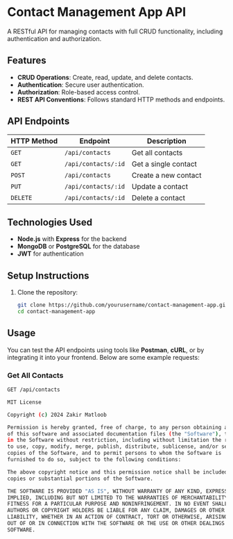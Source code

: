 # Contact Management App API

A RESTful API for managing contacts with full CRUD functionality, including authentication and authorization.

## Features

- **CRUD Operations**: Create, read, update, and delete contacts.
- **Authentication**: Secure user authentication.
- **Authorization**: Role-based access control.
- **REST API Conventions**: Follows standard HTTP methods and endpoints.

## API Endpoints

| HTTP Method | Endpoint              | Description             |
|-------------|-----------------------|-------------------------|
| `GET`       | `/api/contacts`        | Get all contacts        |
| `GET`       | `/api/contacts/:id`    | Get a single contact    |
| `POST`      | `/api/contacts`        | Create a new contact    |
| `PUT`       | `/api/contacts/:id`    | Update a contact        |
| `DELETE`    | `/api/contacts/:id`    | Delete a contact        |

## Technologies Used

- **Node.js** with **Express** for the backend
- **MongoDB** or **PostgreSQL** for the database
- **JWT** for authentication

## Setup Instructions

1. Clone the repository:
   ```bash
   git clone https://github.com/yourusername/contact-management-app.git
   cd contact-management-app

## Usage

You can test the API endpoints using tools like **Postman**, **cURL**, or by integrating it into your frontend. Below are some example requests:

### Get All Contacts
```bash
GET /api/contacts

MIT License

Copyright (c) 2024 Zakir Matloob

Permission is hereby granted, free of charge, to any person obtaining a copy
of this software and associated documentation files (the "Software"), to deal
in the Software without restriction, including without limitation the rights
to use, copy, modify, merge, publish, distribute, sublicense, and/or sell
copies of the Software, and to permit persons to whom the Software is
furnished to do so, subject to the following conditions:

The above copyright notice and this permission notice shall be included in all
copies or substantial portions of the Software.

THE SOFTWARE IS PROVIDED "AS IS", WITHOUT WARRANTY OF ANY KIND, EXPRESS OR
IMPLIED, INCLUDING BUT NOT LIMITED TO THE WARRANTIES OF MERCHANTABILITY,
FITNESS FOR A PARTICULAR PURPOSE AND NONINFRINGEMENT. IN NO EVENT SHALL THE
AUTHORS OR COPYRIGHT HOLDERS BE LIABLE FOR ANY CLAIM, DAMAGES OR OTHER
LIABILITY, WHETHER IN AN ACTION OF CONTRACT, TORT OR OTHERWISE, ARISING FROM,
OUT OF OR IN CONNECTION WITH THE SOFTWARE OR THE USE OR OTHER DEALINGS IN THE
SOFTWARE.

